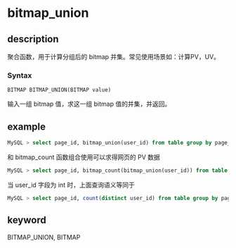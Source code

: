 # bitmap_union

## description

聚合函数，用于计算分组后的 bitmap 并集。常见使用场景如：计算PV，UV。

### Syntax

`BITMAP BITMAP_UNION(BITMAP value)`

输入一组 bitmap 值，求这一组 bitmap 值的并集，并返回。

## example

```sql
MySQL > select page_id, bitmap_union(user_id) from table group by page_id;
```

和 bitmap_count 函数组合使用可以求得网页的 PV 数据

```sql
MySQL > select page_id, bitmap_count(bitmap_union(user_id)) from table group by page_id;
```

当 user_id 字段为 int 时，上面查询语义等同于

```sql
MySQL > select page_id, count(distinct user_id) from table group by page_id;
```

## keyword

BITMAP_UNION, BITMAP
